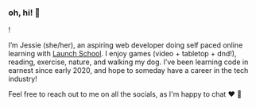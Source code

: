 ### oh, hi! 👋

<!--
**jesstivey/jesstivey** is a ✨ _special_ ✨ repository because its `README.md` (this file) appears on your GitHub profile.

Here are some ideas to get you started:

- 🔭 I’m currently working on ...
- 🌱 I’m currently learning ...
- 👯 I’m looking to collaborate on ...
- 🤔 I’m looking for help with ...
- 💬 Ask me about ...
- 📫 How to reach me: ...
- 😄 Pronouns: ...
- ⚡ Fun fact: ...
-->
!

I’m Jessie (she/her), an aspiring web developer doing self paced online learning with [Launch School](https://launchschool.com/). I enjoy games (video + tabletop + dnd!), reading, exercise, nature, and walking my dog. I’ve been learning code in earnest since early 2020, and hope to someday have a career in the tech industry! 

Feel free to reach out to me on all the socials, as I'm happy to chat :heart: 🤗
